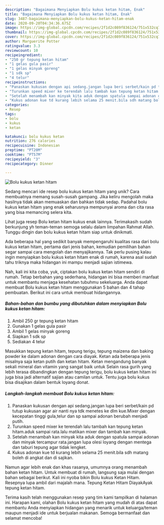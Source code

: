 ```yaml
---
description: "Bagaimana Menyiapkan Bolu kukus ketan hitam, Enak"
title: "Bagaimana Menyiapkan Bolu kukus ketan hitam, Enak"
slug: 3487-bagaimana-menyiapkan-bolu-kukus-ketan-hitam-enak
date: 2020-09-20T04:34:36.675Z
image: https://img-global.cpcdn.com/recipes/2f1d2c089f836124/751x532cq70/bolu-kukus-ketan-hitam-foto-resep-utama.jpg
thumbnail: https://img-global.cpcdn.com/recipes/2f1d2c089f836124/751x532cq70/bolu-kukus-ketan-hitam-foto-resep-utama.jpg
cover: https://img-global.cpcdn.com/recipes/2f1d2c089f836124/751x532cq70/bolu-kukus-ketan-hitam-foto-resep-utama.jpg
author: Marguerite Potter
ratingvalue: 3.3
reviewcount: 10
recipeingredient:
- "250 gr tepung ketan hitam"
- "1 gelas gula pasir"
- "1 gelas minyak goreng"
- "1 sdk sp"
- "4 telur"
recipeinstructions:
- "Panaskan kukusan dengan api sedang.jangan lupa beri serbet/kain pd tutup kukusan agar air nanti nya tdk menetes ke dlm kue.Mixer dengan kecepatan tinggi gula,telur dan sp sampai adonan berubah menjadi putih."
- "Turunkan speed mixer ke terendah lalu tambah kan tepung ketan hitam.aduk sampai rata.lalu matikan mixer dan tambah kan minyak."
- "Setelah menambah kan minyak kita aduk dengan spatula sampai adonan dan minyak tercampur rata.jangan lupa olesi loyang dengan mentega dan taburi tepung agar tidak lengket."
- "Kukus adonan kue td kurang lebih selama 25 menit.bila sdh matang boleh di angkat dan di sajikan."
categories:
- Resep
tags:
- bolu
- kukus
- ketan

katakunci: bolu kukus ketan 
nutrition: 276 calories
recipecuisine: Indonesian
preptime: "PT20M"
cooktime: "PT57M"
recipeyield: "3"
recipecategory: Dinner

---
```



![Bolu kukus ketan hitam](https://img-global.cpcdn.com/recipes/2f1d2c089f836124/751x532cq70/bolu-kukus-ketan-hitam-foto-resep-utama.jpg)

Sedang mencari ide resep bolu kukus ketan hitam yang unik? Cara membuatnya memang susah-susah gampang. Jika keliru mengolah maka hasilnya tidak akan memuaskan dan bahkan tidak sedap. Padahal bolu kukus ketan hitam yang enak seharusnya mempunyai aroma dan cita rasa yang bisa memancing selera kita.

Lihat juga resep Bolu ketan hitam kukus enak lainnya. Terimakasih sudah berkunjung yh teman-teman semoga selalu dalam limpahan Rahmat Allah. Tunggu dingin dan bolu kukus ketan hitam siap untuk dinikmati.

Ada beberapa hal yang sedikit banyak mempengaruhi kualitas rasa dari bolu kukus ketan hitam, pertama dari jenis bahan, kemudian pemilihan bahan segar sampai cara mengolah dan menyajikannya. Tak perlu pusing kalau ingin menyiapkan bolu kukus ketan hitam enak di rumah, karena asal sudah tahu triknya maka hidangan ini mampu menjadi sajian istimewa.


Nah, kali ini kita coba, yuk, ciptakan bolu kukus ketan hitam sendiri di rumah. Tetap berbahan yang sederhana, hidangan ini bisa memberi manfaat untuk membantu menjaga kesehatan tubuhmu sekeluarga. Anda dapat membuat Bolu kukus ketan hitam menggunakan 5 bahan dan 4 tahap pembuatan. Berikut ini cara untuk membuat hidangannya.

<!--inarticleads1-->

##### Bahan-bahan dan bumbu yang dibutuhkan dalam menyiapkan Bolu kukus ketan hitam:

1. Ambil 250 gr tepung ketan hitam
1. Gunakan 1 gelas gula pasir
1. Ambil 1 gelas minyak goreng
1. Siapkan 1 sdk sp
1. Sediakan 4 telur


Masukkan tepung ketan hitam, tepung terigu, tepung maizena dan baking powder ke dalam adonan dengan cara diayak. Ketan ada beberapa jenis misalnya saja ketan putih dan ketan hitam. Ketan mengandung banyak sekali mineral dan vitamin yang sangat baik untuk Selain rasa gurih yang lebih terasa dibandingkan dengan tepung terigu, bolu kukus ketan hitam ini juga bisa jadi alternatif sajian atau camilan untuk. Tentu juga bolu kukus bisa disajikan dalam bentuk loyang donat. 

<!--inarticleads2-->

##### Langkah-langkah membuat Bolu kukus ketan hitam:

1. Panaskan kukusan dengan api sedang.jangan lupa beri serbet/kain pd tutup kukusan agar air nanti nya tdk menetes ke dlm kue.Mixer dengan kecepatan tinggi gula,telur dan sp sampai adonan berubah menjadi putih.
1. Turunkan speed mixer ke terendah lalu tambah kan tepung ketan hitam.aduk sampai rata.lalu matikan mixer dan tambah kan minyak.
1. Setelah menambah kan minyak kita aduk dengan spatula sampai adonan dan minyak tercampur rata.jangan lupa olesi loyang dengan mentega dan taburi tepung agar tidak lengket.
1. Kukus adonan kue td kurang lebih selama 25 menit.bila sdh matang boleh di angkat dan di sajikan.


Namun agar lebih enak dan khas rasanya, umumnya orang menambah bahan ketan hitam. Untuk membuat di rumah, langsung saja mulai dengan bahan sebagai berikut. Kali ini nyoba bikin Bolu kukus Ketan Hitam. Resepnya lupa ambil dari majalah mana. Tepung Ketan Hitam DiayakAyak tepung ketan hitam. 

Terima kasih telah menggunakan resep yang tim kami tampilkan di halaman ini. Harapan kami, olahan Bolu kukus ketan hitam yang mudah di atas dapat membantu Anda menyiapkan hidangan yang menarik untuk keluarga/teman maupun menjadi ide untuk berjualan makanan. Semoga bermanfaat dan selamat mencoba!
